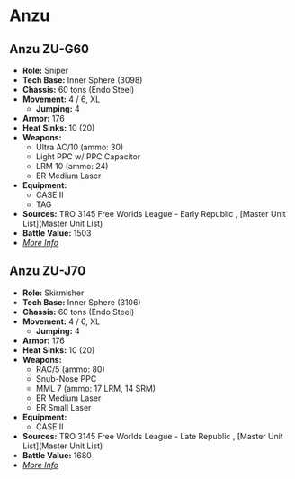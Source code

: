 # Anzu 

## Anzu ZU-G60 

- **Role:** Sniper 
- **Tech Base:** Inner Sphere (3098) 
- **Chassis:** 60 tons (Endo Steel) 
- **Movement:** 4 / 6, XL 
  - **Jumping:** 4 
- **Armor:** 176 
- **Heat Sinks:** 10 (20) 
- **Weapons:** 
  - Ultra AC/10 (ammo: 30) 
  - Light PPC w/ PPC Capacitor 
  - LRM 10 (ammo: 24) 
  - ER Medium Laser 
- **Equipment:** 
  - CASE II 
  - TAG 
- **Sources:** TRO 3145 Free Worlds League - Early Republic , [Master Unit List](Master Unit List) 
- **Battle Value:** 1503 
- [*More Info*](anzu/anzu_zu-g60.md) 

## Anzu ZU-J70 

- **Role:** Skirmisher 
- **Tech Base:** Inner Sphere (3106) 
- **Chassis:** 60 tons (Endo Steel) 
- **Movement:** 4 / 6, XL 
  - **Jumping:** 4 
- **Armor:** 176 
- **Heat Sinks:** 10 (20) 
- **Weapons:** 
  - RAC/5 (ammo: 80) 
  - Snub-Nose PPC 
  - MML 7 (ammo: 17 LRM, 14 SRM) 
  - ER Medium Laser 
  - ER Small Laser 
- **Equipment:** 
  - CASE II 
- **Sources:** TRO 3145 Free Worlds League - Late Republic , [Master Unit List](Master Unit List) 
- **Battle Value:** 1680 
- [*More Info*](anzu/anzu_zu-j70.md) 

